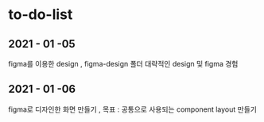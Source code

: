 # to-do-list

## 2021 - 01 -05
figma를 이용한 design , figma-design 폴더 대략적인 design 및 figma 경험

## 2021 - 01 -06
figma로 디자인한 화면 만들기 , 목표 : 공통으로 사용되는 component layout 만들기